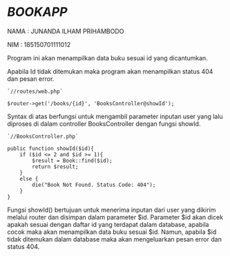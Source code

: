 # *BOOKAPP*
NAMA : JUNANDA ILHAM PRIHAMBODO

NIM  : 185150701111012

Program ini akan menampilkan data buku sesuai id yang dicantumkan.

Apabila Id tidak ditemukan maka program akan menampilkan status 404 dan pesan error.  

    `//routes/web.php`  
    
    $router->get('/books/{id}', 'BooksController@showId');

Syntax di atas berfungsi untuk mengambil parameter inputan user yang lalu diproses di dalam controller BooksController dengan fungsi showId.

    `//BooksController.php`
    
    public function showId($id){
        if ($id <= 2 and $id >= 1){
            $result = Book::find($id);
            return $result;
        }
        else {
            die("Book Not Found. Status Code: 404");
        }
    }

Fungsi showId() bertujuan untuk menerima inputan dari user yang dikirim melalui router dan disimpan dalam parameter $id.
Parameter $id akan dicek apakah sesuai dengan daftar id yang terdapat dalam database, apabila cocok maka akan menampilkan data buku sesuai $id.
Namun, apabila $id tidak ditemukan dalam database maka akan mengeluarkan pesan error dan status 404.

